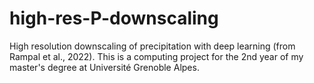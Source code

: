 # high-res-P-downscaling
High resolution downscaling of precipitation with deep learning (from Rampal et al., 2022). This is a computing project for the 2nd year of my master's degree at Université Grenoble Alpes.
